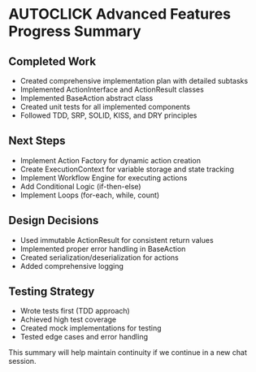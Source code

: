 # AUTOCLICK Advanced Features Progress Summary

## Completed Work
- Created comprehensive implementation plan with detailed subtasks
- Implemented ActionInterface and ActionResult classes
- Implemented BaseAction abstract class
- Created unit tests for all implemented components
- Followed TDD, SRP, SOLID, KISS, and DRY principles

## Next Steps
- Implement Action Factory for dynamic action creation
- Create ExecutionContext for variable storage and state tracking
- Implement Workflow Engine for executing actions
- Add Conditional Logic (if-then-else)
- Implement Loops (for-each, while, count)

## Design Decisions
- Used immutable ActionResult for consistent return values
- Implemented proper error handling in BaseAction
- Created serialization/deserialization for actions
- Added comprehensive logging

## Testing Strategy
- Wrote tests first (TDD approach)
- Achieved high test coverage
- Created mock implementations for testing
- Tested edge cases and error handling

This summary will help maintain continuity if we continue in a new chat session.
